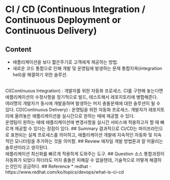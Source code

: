 # CI / CD (Continuous Integration / Continuous Deployment or Continuous Delivery)

## Content
* 애플리케이션을 보다 짧은주기로 고객에게 제공하는 방법.
* 새로운 코드 통합으로 인해 개발 및 운영팀에 발생하는 문제 통합지옥(integration hell)을 해결하기 위한 솔루션.
<br>
CI(Continuous Integration) : 개발자를 위한 자동화 프로세스. CI를 구현해 놓는다면 애플리케이션의 수정사항을 정기적으로 빌드, 테스트해서 레포지토리에 병합해준다. <br>
여러명의 개발자가 동시에 개발을하며 발생하는 머지 충돌문제에 대한 솔루션이 될 수 있다.
CD(Continuous Delivery) : 운영팀을 위한 자동화 프로세스. 개발자가 레포지토리에 올려놓은 애플리케이션을 실시간으로 원하는 때에 제공할 수 있다. <br>
운영팀이 원하는 때에 애플리케이션에 변경사항을 실시간 서비스에 적용하고자 할 때 빠르게 제공할 수 있다는 장점이 있다.
## Summary
결과적으로 CI/CD는 파이프라인으로 표현되는 실제 프로세스를 의미하고, 애플리케이션 개발에 지속적인 자동화 및 지속적인 모니터링을 추가하는 것을 의미함.
## Review
애자일 개발 방법론과 잘 어울리는 솔루션이라고 생각된다. <br>
애플리케이션 최신화를 빠르게 적용하게 도와주는 도구.
## Question
소스 통합과정이 자동화가 되었다 하더라도 머지 충돌은 피해갈 수 없을텐데, 기술적으로 어떻게 해결하는것인지 궁금하다.
## Reference
* redhat - https://www.redhat.com/ko/topics/devops/what-is-ci-cd